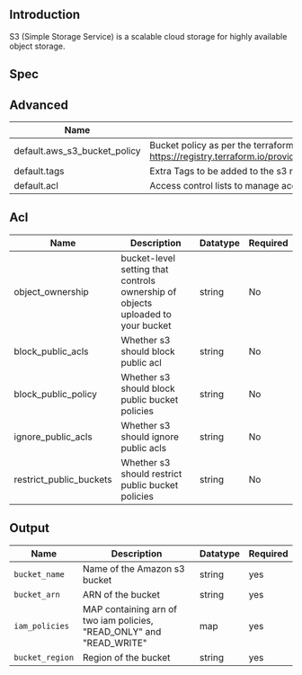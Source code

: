 ## Introduction
S3 (Simple Storage Service) is a scalable cloud storage for highly available object storage.


## Spec


## Advanced
| Name                         | Description                                                                                                                              | Datatype | Required |
|------------------------------|------------------------------------------------------------------------------------------------------------------------------------------|----------|----------|
| default.aws_s3_bucket_policy | Bucket policy as per the terraform resource https://registry.terraform.io/providers/hashicorp/aws/latest/docs/resources/s3_bucket_policy | map      | no       |
| default.tags                 | Extra Tags to be added to the s3 resources.                                                                                              | map      | no       |
| default.acl                 | Access control lists to manage access to bucket objects resources.                                                                                              | [map](#acl)      | no       |

## Acl

| Name                         | Description                                                                                                                              | Datatype | Required |
|------------------------------|------------------------------------------------------------------------------------------------------------------------------------------|----------|----------|
| object_ownership | bucket-level setting that controls ownership of objects uploaded to your bucket  | string      | No       |
| block_public_acls | Whether s3 should block public acl | string      | No       |
| block_public_policy | Whether s3 should block public bucket policies | string      | No       |
| ignore_public_acls | Whether s3 should ignore public acls  | string      | No       |
| restrict_public_buckets | Whether s3 should restrict public bucket policies  | string      | No       |



## Output 
| Name            | Description                                                          | Datatype | Required |
|-----------------|----------------------------------------------------------------------|----------|----------|
| `bucket_name`   | Name of the Amazon s3 bucket                                         | string   | yes      |
| `bucket_arn`    | ARN of the bucket                                                    | string   | yes      |
| `iam_policies`  | MAP containing arn of two iam policies, "READ_ONLY" and "READ_WRITE" | map      | yes      |
| `bucket_region` | Region of the bucket                                                 | string   | yes      |
